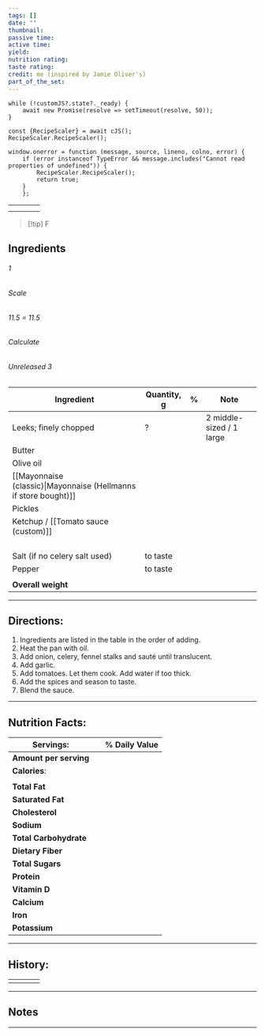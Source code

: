 ```yaml
---
tags: []
date: ""
thumbnail: 
passive time: 
active time: 
yield: 
nutrition rating: 
taste rating: 
credit: me (inspired by Jamie Oliver's)
part_of_the_set:
---
```

```dataviewjs
while (!customJS?.state?._ready) { 
	await new Promise(resolve => setTimeout(resolve, 50)); 
} 

const {RecipeScaler} = await cJS();
RecipeScaler.RecipeScaler();

window.onerror = function (message, source, lineno, colno, error) {
	if (error instanceof TypeError && message.includes("Cannot read properties of undefined")) {
		RecipeScaler.RecipeScaler();
		return true;
	}
    };
```

|     |     |     |     |
| --- | --- | --- | --- |
|     |     |     |     |
|     |     |     |     |

> [!tip] F
## Ingredients

###### 1
###### Scale
###### 11.5 = 11.5
###### Calculate
###### Unreleased 3

| Ingredient                                                       | Quantity, g | %   | Note                     |
| ---------------------------------------------------------------- | ----------- | --- | ------------------------ |
| Leeks; finely chopped                                            | ?           |     | 2 middle-sized / 1 large |
| Butter                                                           |             |     |                          |
| Olive oil                                                        |             |     |                          |
| [[Mayonnaise (classic)\|Mayonnaise (Hellmanns if store bought)]] |             |     |                          |
| Pickles                                                          |             |     |                          |
| Ketchup / [[Tomato sauce (custom)]]                              |             |     |                          |
|                                                                  |             |     |                          |
|                                                                  |             |     |                          |
|                                                                  |             |     |                          |
|                                                                  |             |     |                          |
| Salt (if no celery salt used)                                    | to taste    |     |                          |
| Pepper                                                           | to taste    |     |                          |
|                                                                  |             |     |                          |
| **Overall weight**                                               |             |     |                          |




---
## Directions:

1. Ingredients are listed in the table in the order of adding.
2. Heat the pan with oil.
3. Add onion, celery, fennel stalks and sauté until translucent.
4. Add garlic.
5. Add tomatoes. Let them cook. Add water if too thick.
6. Add the spices and season to taste.
7. Blend the sauce.

---
## Nutrition Facts:

| **Servings:**          |       | % Daily Value |
| ---------------------- | ----- | ------------- |
| **Amount per serving** |       |               |
| **Calories**:          |       |               |
|                        |       |               |
| **Total Fat**          |       |               |
| **Saturated Fat**      |       |               |
| **Cholesterol**        |       |               |
| **Sodium**             |       |               |
| **Total Carbohydrate** |       |               |
| **Dietary Fiber**      |       |               |
| **Total Sugars**       |       |               |
| **Protein**            |       |               |
| **Vitamin D**          |       |               |
| **Calcium**            |       |               |
| **Iron**               |       |               |
| **Potassium**          |       |               |

---
## History:

|     |                   |                   |                   |
| --- | ----------------- | ----------------- | ----------------- |
|     |                   |                   |                   |


---
## Notes


>

---



